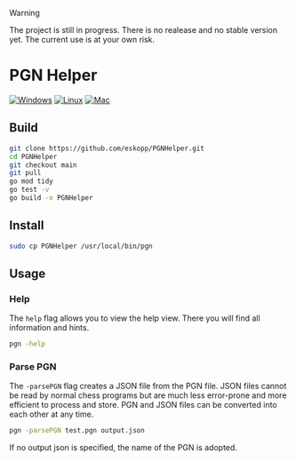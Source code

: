 > [!WARNING]  
> The project is still in progress. There is no realease and no stable version yet. The current use is at your own risk.

# PGN Helper

[![Windows](https://github.com/eskopp/PGNHelper/actions/workflows/windows.yml/badge.svg)](https://github.com/eskopp/PGNHelper/actions/workflows/windows.yml) [![Linux](https://github.com/eskopp/PGNHelper/actions/workflows/linux.yml/badge.svg)](https://github.com/eskopp/PGNHelper/actions/workflows/linux.yml) [![Mac](https://github.com/eskopp/PGNHelper/actions/workflows/Mac.yml/badge.svg)](https://github.com/eskopp/PGNHelper/actions/workflows/Mac.yml)

## Build

```bash
git clone https://github.com/eskopp/PGNHelper.git
cd PGNHelper
git checkout main
git pull 
go mod tidy
go test -v
go build -o PGNHelper
```

## Install
```bash
sudo cp PGNHelper /usr/local/bin/pgn
```

## Usage

### Help
The ``help`` flag allows you to view the help view. There you will find all information and hints.
```bash
pgn -help
```


### Parse PGN 
The ``-parsePGN`` flag creates a JSON file from the PGN file. JSON files cannot be read by normal chess programs but are much less error-prone and more efficient to process and store. PGN and JSON files can be converted into each other at any time.
```bash
pgn -parsePGN test.pgn output.json
```
If no output json is specified, the name of the PGN is adopted. 


